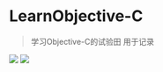 # LearnObjective-C
>学习Objective-C的试验田 用于记录

![](https://img.shields.io/badge/Learn-Objective--C-blue.svg)  ![](https://img.shields.io/packagist/l/doctrine/orm.svg)
